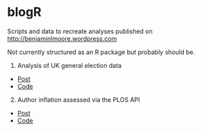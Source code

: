 blogR
=====

Scripts and data to recreate analyses published on http://benjaminlmoore.wordpress.com

Not currently structured as an R package but probably should be.

1. Analysis of UK general election data
  * [Post](http://benjaminlmoore.wordpress.com/2014/03/18/guardian-data-blog-uk-elections/)
  * [Code](R/guardian_UKelection.R) 
2. Author inflation assessed via the PLOS API
  * [Post](http://benjaminlmoore.wordpress.com/2014/04/06/author-inflation-in-academic-literature/)
  * [Code](R/plos_authInflation.R)
